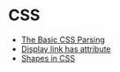 # CSS

- [The Basic CSS Parsing](/css/the-basic-css-parsing.html)
- [Display link has attribute](/css/display-link-has-attribute.html)
- [Shapes in CSS](/css/shapes-in-css.md)
